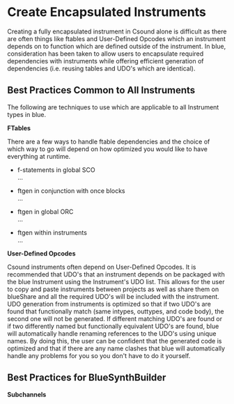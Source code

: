 # Create Encapsulated Instruments

Creating a fully encapsulated instrument in Csound alone is difficult as
there are often things like ftables and User-Defined Opcodes which an
instrument depends on to function which are defined outside of the
instrument. In blue, consideration has been taken to allow users to
encapsulate required dependencies with instruments while offering
efficient generation of dependencies (i.e. reusing tables and UDO's
which are identical).

## Best Practices Common to All Instruments

The following are techniques to use which are applicable to all
Instrument types in blue.

**FTables**

There are a few ways to handle ftable dependencies and the choice of
which way to go will depend on how optimized you would like to have
everything at runtime.

  - f-statements in global SCO  
    ...

  - ftgen in conjunction with once blocks  
    ...

  - ftgen in global ORC  
    ...

  - ftgen within instruments  
    ...

**User-Defined Opcodes**

Csound instruments often depend on User-Defined Opcodes. It is
recommended that UDO's that an instrument depends on be packaged with
the blue Instrument using the Instrument's UDO list. This allows for the
user to copy and paste instruments between projects as well as share
them on blueShare and all the required UDO's will be included with the
instrument. UDO generation from instruments is optimized so that if two
UDO's are found that functionally match (same intypes, outtypes, and
code body), the second one will not be generated. If different matching
UDO's are found or if two differently named but functionally equivalent
UDO's are found, blue will automatically handle renaming references to
the UDO's using unique names. By doing this, the user can be confident
that the generated code is optimized and that if there are any name
clashes that blue will automatically handle any problems for you so you
don't have to do it yourself.

## Best Practices for BlueSynthBuilder

**Subchannels**
